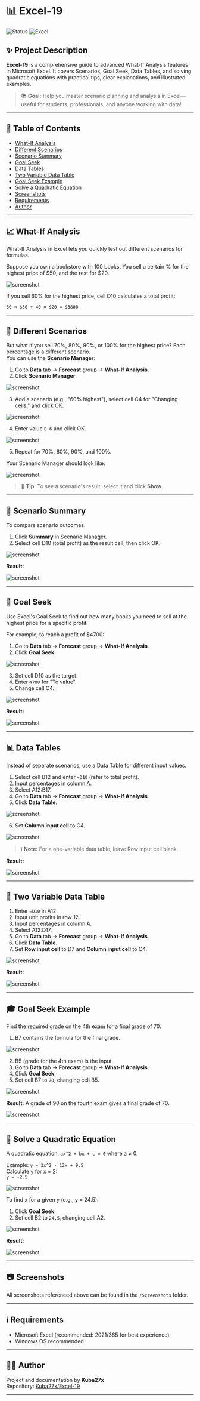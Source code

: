 # 📊 Excel-19

![Status](https://img.shields.io/badge/status-active-brightgreen.svg)
![Excel](https://img.shields.io/badge/Microsoft-Excel-blue.svg)

## ✨ Project Description

**Excel-19** is a comprehensive guide to advanced What-If Analysis features in Microsoft Excel. It covers Scenarios, Goal Seek, Data Tables, and solving quadratic equations with practical tips, clear explanations, and illustrated examples.

> 📚 **Goal:** Help you master scenario planning and analysis in Excel—useful for students, professionals, and anyone working with data!

---

## 📒 Table of Contents

- [What-If Analysis](#-what-if-analysis)
- [Different Scenarios](#-different-scenarios)
- [Scenario Summary](#-scenario-summary)
- [Goal Seek](#-goal-seek)
- [Data Tables](#-data-tables)
- [Two Variable Data Table](#-two-variable-data-table)
- [Goal Seek Example](#-goal-seek-example)
- [Solve a Quadratic Equation](#-solve-a-quadratic-equation)
- [Screenshots](#-screenshots)
- [Requirements](#-requirements)
- [Author](#-author)

---

## 📈 What-If Analysis

What-If Analysis in Excel lets you quickly test out different scenarios for formulas.

Suppose you own a bookstore with 100 books. You sell a certain % for the highest price of $50, and the rest for $20.

![screenshot](Screenshots/What1.png)

If you sell 60% for the highest price, cell D10 calculates a total profit:
```
60 × $50 + 40 × $20 = $3800
```

---

## 🔀 Different Scenarios

But what if you sell 70%, 80%, 90%, or 100% for the highest price? Each percentage is a different scenario.  
You can use the **Scenario Manager**:

1. Go to **Data** tab → **Forecast** group → **What-If Analysis**.
2. Click **Scenario Manager**.

![screenshot](Screenshots/What2.png)

3. Add a scenario (e.g., "60% highest"), select cell C4 for "Changing cells," and click OK.

![screenshot](Screenshots/What3.png)

4. Enter value `0.6` and click OK.

![screenshot](Screenshots/What4.png)

5. Repeat for 70%, 80%, 90%, and 100%.

Your Scenario Manager should look like:

![screenshot](Screenshots/What5.png)

> 📝 **Tip:** To see a scenario's result, select it and click **Show**.

---

## 📝 Scenario Summary

To compare scenario outcomes:

1. Click **Summary** in Scenario Manager.
2. Select cell D10 (total profit) as the result cell, then click OK.

![screenshot](Screenshots/What6.png)

**Result:**

![screenshot](Screenshots/What7.png)

---

## 🎯 Goal Seek

Use Excel's Goal Seek to find out how many books you need to sell at the highest price for a specific profit.

For example, to reach a profit of $4700:

1. Go to **Data** tab → **Forecast** group → **What-If Analysis**.
2. Click **Goal Seek**.

![screenshot](Screenshots/Goal1.png)

3. Set cell D10 as the target.
4. Enter `4700` for "To value".
5. Change cell C4.

![screenshot](Screenshots/Goal2.png)

**Result:**

![screenshot](Screenshots/Goal3.png)

---

## 📊 Data Tables

Instead of separate scenarios, use a Data Table for different input values.

1. Select cell B12 and enter `=D10` (refer to total profit).
2. Input percentages in column A.
3. Select A12:B17.
4. Go to **Data** tab → **Forecast** group → **What-If Analysis**.
5. Click **Data Table**.

![screenshot](Screenshots/Data1.png)

6. Set **Column input cell** to C4.

![screenshot](Screenshots/Data2.png)

> ℹ️ **Note:** For a one-variable data table, leave Row input cell blank.

**Result:**

![screenshot](Screenshots/Data3.png)

---

## 🧮 Two Variable Data Table

1. Enter `=D10` in A12.
2. Input unit profits in row 12.
3. Input percentages in column A.
4. Select A12:D17.
5. Go to **Data** tab → **Forecast** group → **What-If Analysis**.
6. Click **Data Table**.
7. Set **Row input cell** to D7 and **Column input cell** to C4.

![screenshot](Screenshots/Data4.png)

**Result:**

![screenshot](Screenshots/Data5.png)

---

## 🎓 Goal Seek Example

Find the required grade on the 4th exam for a final grade of 70.

1. B7 contains the formula for the final grade.

![screenshot](Screenshots/Goal4.png)

2. B5 (grade for the 4th exam) is the input.
3. Go to **Data** tab → **Forecast** group → **What-If Analysis**.
4. Click **Goal Seek**.
5. Set cell B7 to `70`, changing cell B5.

![screenshot](Screenshots/Goal5.png)

**Result:** A grade of 90 on the fourth exam gives a final grade of 70.

![screenshot](Screenshots/Goal6.png)

---

## 📐 Solve a Quadratic Equation

A quadratic equation: `ax^2 + bx + c = 0` where a ≠ 0.

Example: `y = 3x^2 - 12x + 9.5`  
Calculate y for x = 2:  
`y = -2.5`

![screenshot](Screenshots/Goal7.png)

To find x for a given y (e.g., y = 24.5):

1. Click **Goal Seek**.
2. Set cell B2 to `24.5`, changing cell A2.

![screenshot](Screenshots/Goal8.png)

**Result:**

![screenshot](Screenshots/Goal9.png)

---

## 📷 Screenshots

All screenshots referenced above can be found in the `/Screenshots` folder.

---

## ℹ️ Requirements

- Microsoft Excel (recommended: 2021/365 for best experience)
- Windows OS recommended

---

## 👨‍💻 Author

Project and documentation by **Kuba27x**  
Repository: [Kuba27x/Excel-19](https://github.com/Kuba27x/Excel-19)

---
